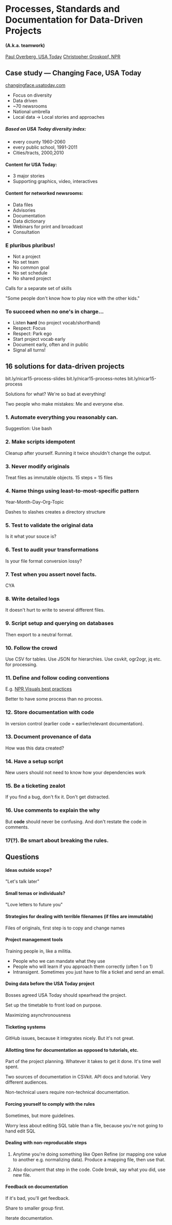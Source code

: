 # Processes, Standards and Documentation for Data-Driven Projects

#### (A.k.a. teamwork)

[Paul Overberg, USA Today](http://www.usatoday.com/staff/1101/paul-overberg/)
[Christopher Groskopf, NPR](http://www.npr.org/people/348761273/christopher-groskopf)


## Case study — Changing Face, USA Today
[changingface.usatoday.com](http://changingface.usatoday.com)

* Focus on diversity
* Data driven
* ~70 newsrooms
* National umbrella
* Local data -> Local stories and approaches

##### Based on USA Today diversity index:

* every county 1960-2060
* every public school, 1991-2011
* Cities/tracts, 2000,2010

#### Content for USA Today:

* 3 major stories
* Supporting graphics, video, interactives

#### Content for networked newsrooms:

* Data files
* Advisories
* Documentation
* Data dictionary
* Webinars for print and broadcast
* Consultation

### E pluribus pluribus!

* Not a project
* No set team
* No common goal
* No set schedule
* No shared project

Calls for a separate set of skills

"Some people don't know how to play nice with the other kids."

### To succeed when no one's in charge…

* Listen **hard** (no project vocab/shorthand)
* Respect: Focus
* Respect: Park ego
* Start project vocab early
* Document early, often and in public
* Signal all turns!

## 16 solutions for data-driven projects

bit.ly/nicar15-process-slides
bit.ly/nicar15-process-notes
bit.ly/nicar15-process

Solutions for what? We're so bad at everything!

Two people who make mistakes: Me and everyone else.

### 1. Automate everything you reasonably can.

Suggestion: Use bash

### 2. Make scripts idempotent

Cleanup after yourself. Running it twice shouldn't change the output.

### 3. Never modify originals

Treat files as immutable objects. 15 steps = 15 files

### 4. Name things using least-to-most-specific pattern

Year-Month-Day-Org-Topic

Dashes to slashes creates a directory structure

### 5. Test to validate the original data

Is it what your souce is?

### 6. Test to audit your transformations

Is your file format conversion lossy?

### 7. Test when you assert novel facts.

CYA

### 8. Write detailed logs

It doesn't hurt to write to several different files.

### 9. Script setup and querying on databases

Then export to a neutral format.

### 10. Follow the crowd

Use CSV for tables. Use JSON for hierarchies. Use csvkit, ogr2ogr, jq etc. for processing.

### 11. Define and follow coding conventions

E.g. [NPR Visuals best practices](http://bit.ly/nprviz-best-practices)

Better to have some process than no process.

### 12. Store documentation with code

In version control (earlier code = earlier/relevant documentation).

### 13. Document provenance of data

How was this data created?

### 14. Have a setup script

New users should not need to know how your dependencies work

### 15. Be a ticketing zealot

If you find a bug, don't fix it. Don't get distracted.

### 16. Use comments to explain the why

But **code** should never be confusing. And don't restate the code in comments.

### 17(?). Be smart about breaking the rules.

## Questions

#### Ideas outside scope?

"Let's talk later"

#### Small temas or individuals?

"Love letters to future you"

#### Strategies for dealing with terrible filenames (if files are immutable)

Files of originals, first step is to copy and change names

#### Project management tools

Training people in, like a militia.

* People who we can mandate what they use
* People who will learn if you approach them correctly (often 1 on 1)
* Intransigent. Sometimes you just have to file a ticket and send an email.

#### Doing data before the USA Today  project

Bosses agreed USA Today should spearhead the project.

Set up the timetable to front load on purpose.

Maximizing asynchronousness

#### Ticketing systems

GitHub issues, because it integrates nicely. But it's not great.

#### Allotting time for documentation as opposed to tutorials, etc.

Part of the project planning. Whatever it takes to get it done. It's time well spent.

Two sources of documentation in CSVkit. API docs and tutorial. Very different audiences.

Non-technical users require non-technical documentation.

#### Forcing yourself to comply with the rules

Sometimes, but more guidelines.

Worry less about editing SQL table than a file, because you're not going to hand edit SQL

#### Dealing with non-reproducable steps

1. Anytime you're doing something like Open Refine (or mapping one value to another e.g. normalizing data). Produce a mapping file, then use that.

2. Also document that step in the code. Code break, say what you did, use new file.

#### Feedback on documentation

If it's bad, you'll get feedback.

Share to smaller group first.

Iterate documentation.